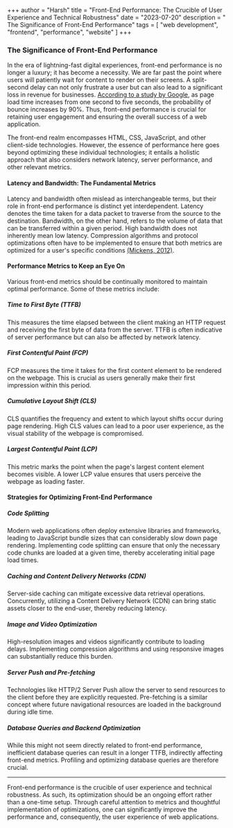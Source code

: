 +++
author = "Harsh"
title = "Front-End Performance: The Crucible of User Experience and Technical Robustness"
date = "2023-07-20"
description = " The Significance of Front-End Performance"
tags = [
    "web development",
    "frontend",
    "performance",
    "website"
]
+++

### The Significance of Front-End Performance

In the era of lightning-fast digital experiences, front-end performance is no longer a luxury; it has become a necessity. We are far past the point where users will patiently wait for content to render on their screens. A split-second delay can not only frustrate a user but can also lead to a significant loss in revenue for businesses. [According to a study by Google](https://www.thinkwithgoogle.com/marketing-resources/data-measurement/mobile-page-speed-new-industry-benchmarks/), as page load time increases from one second to five seconds, the probability of bounce increases by 90%. Thus, front-end performance is crucial for retaining user engagement and ensuring the overall success of a web application.

The front-end realm encompasses HTML, CSS, JavaScript, and other client-side technologies. However, the essence of performance here goes beyond optimizing these individual technologies; it entails a holistic approach that also considers network latency, server performance, and other relevant metrics.

#### Latency and Bandwidth: The Fundamental Metrics

Latency and bandwidth often mislead as interchangeable terms, but their role in front-end performance is distinct yet interdependent. Latency denotes the time taken for a data packet to traverse from the source to the destination. Bandwidth, on the other hand, refers to the volume of data that can be transferred within a given period. High bandwidth does not inherently mean low latency. Compression algorithms and protocol optimizations often have to be implemented to ensure that both metrics are optimized for a user's specific conditions [(Mickens, 2012)](https://research.microsoft.com/en-us/um/people/mickens/papers/howto.pdf).

#### Performance Metrics to Keep an Eye On

Various front-end metrics should be continually monitored to maintain optimal performance. Some of these metrics include:

##### Time to First Byte (TTFB)

This measures the time elapsed between the client making an HTTP request and receiving the first byte of data from the server. TTFB is often indicative of server performance but can also be affected by network latency.

##### First Contentful Paint (FCP)

FCP measures the time it takes for the first content element to be rendered on the webpage. This is crucial as users generally make their first impression within this period.

##### Cumulative Layout Shift (CLS)

CLS quantifies the frequency and extent to which layout shifts occur during page rendering. High CLS values can lead to a poor user experience, as the visual stability of the webpage is compromised.

##### Largest Contentful Paint (LCP)

This metric marks the point when the page's largest content element becomes visible. A lower LCP value ensures that users perceive the webpage as loading faster.

#### Strategies for Optimizing Front-End Performance

##### Code Splitting

Modern web applications often deploy extensive libraries and frameworks, leading to JavaScript bundle sizes that can considerably slow down page rendering. Implementing code splitting can ensure that only the necessary code chunks are loaded at a given time, thereby accelerating initial page load times.

##### Caching and Content Delivery Networks (CDN)

Server-side caching can mitigate excessive data retrieval operations. Concurrently, utilizing a Content Delivery Network (CDN) can bring static assets closer to the end-user, thereby reducing latency.

##### Image and Video Optimization

High-resolution images and videos significantly contribute to loading delays. Implementing compression algorithms and using responsive images can substantially reduce this burden.

##### Server Push and Pre-fetching

Technologies like HTTP/2 Server Push allow the server to send resources to the client before they are explicitly requested. Pre-fetching is a similar concept where future navigational resources are loaded in the background during idle time.

##### Database Queries and Backend Optimization

While this might not seem directly related to front-end performance, inefficient database queries can result in a longer TTFB, indirectly affecting front-end metrics. Profiling and optimizing database queries are therefore crucial.

---

Front-end performance is the crucible of user experience and technical robustness. As such, its optimization should be an ongoing effort rather than a one-time setup. Through careful attention to metrics and thoughtful implementation of optimizations, one can significantly improve the performance and, consequently, the user experience of web applications.

